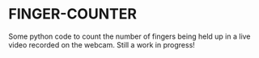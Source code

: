 # FINGER-COUNTER

Some python code to count the number of fingers being held up in a live video recorded on the webcam. Still a work in progress!
